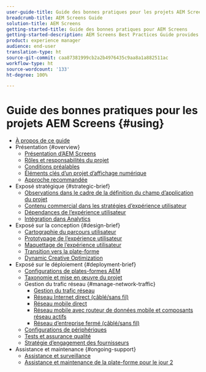 ```yaml
---
user-guide-title: Guide des bonnes pratiques pour les projets AEM Screens
breadcrumb-title: AEM Screens Guide
solution-title: AEM Screens
getting-started-title: Guide des bonnes pratiques pour AEM Screens
getting-started-description: AEM Screens Best Practices Guide provides guidance on how to successfully plan and execute an AEM Screens project.
product: experience manager
audience: end-user
translation-type: ht
source-git-commit: caa87381999cb2a2b4976435c9aa8a1a882511ac
workflow-type: ht
source-wordcount: '133'
ht-degree: 100%

---
```



# Guide des bonnes pratiques pour les projets AEM Screens {#using}

+ [À propos de ce guide](about-guide.md)
+ Présentation {#overview}
   + [Présentation d’AEM Screens](introduction.md)
   + [Rôles et responsabilités du projet](roles-responsibilities.md)
   + [Conditions préalables](pre-requisites.md)
   + [Éléments clés d’un projet d’affichage numérique](getting-started-digital-signage.md)
   + [Approche recommandée](recommended-approach.md)
+ Exposé stratégique {#strategic-brief}
   + [Observations dans le cadre de la définition du champ d’application du projet](pre-sales-considerations.md)
   + [Contenu commercial dans les stratégies d’expérience utilisateur](business-content-strategy.md)
   + [Dépendances de l’expérience utilisateur](ux-dependencies.md)
   + [Intégration dans Analytics](analytics.md)
+ Exposé sur la conception {#design-brief}
   + [Cartographie du parcours utilisateur](journey-map.md)
   + [Prototypage de l’expérience utilisateur](prototypes.md)
   + [Maquettage de l’expérience utilisateur](wireframes.md)
   + [Transition vers la plate-forme](transition-platform.md)
   + [Dynamic Creative Optimization](dynamic-creative-optimizations.md)
+ Exposé sur le déploiement {#deployment-brief}
   + [Configurations de plates-formes AEM](aem-platform-configurations.md)
   + [Taxonomie et mise en œuvre du projet](project-taxonomy-implementation.md)
   + Gestion du trafic réseau {#manage-network-traffic}
      + [Gestion du trafic réseau](/help/using/managing-network-traffic.md)
      + [Réseau Internet direct (câblé/sans fil)](/help/using/direct-internet-network.md)
      + [Réseau mobile direct](/help/using/mobile-network.md)
      + [Réseau mobile avec routeur de données mobile et composants réseau actifs](/help/using/mobile-network-router.md)
      + [Réseau d’entreprise fermé (câblé/sans fil)](/help/using/enclosed-corporate-network.md)
   + [Configurations de périphériques](device-configurations.md)
   + [Tests et assurance qualité](testing-quality-assurance.md)
   + [Stratégie d’engagement des fournisseurs](vendor-engagement.md)
+ Assistance et maintenance {#ongoing-support}
   + [Assistance et surveillance](support-monitoring.md)
   + [Assistance et maintenance de la plate-forme pour le jour 2](day-two-support-maintenance.md)
